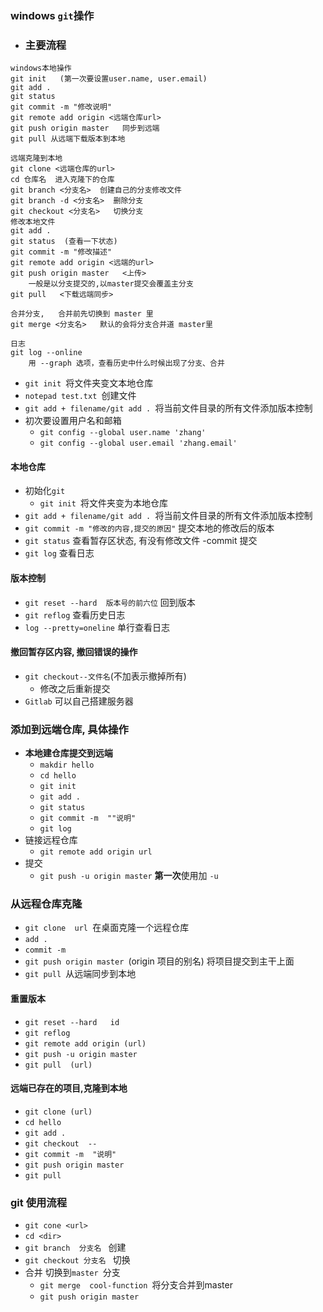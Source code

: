 

### windows `git`操作

- ### 主要流程

```shell
windows本地操作
git init   (第一次要设置user.name, user.email)
git add .   
git status
git commit -m "修改说明"
git remote add origin <远端仓库url>
git push origin master   同步到远端
git pull 从远端下载版本到本地

远端克隆到本地
git clone <远端仓库的url>
cd 仓库名  进入克隆下的仓库
git branch <分支名>  创建自己的分支修改文件
git branch -d <分支名>  删除分支
git checkout <分支名>   切换分支
修改本地文件 
git add .
git status  (查看一下状态)
git commit -m "修改描述"
git remote add origin <远端的url>
git push origin master   <上传>   
	一般是以分支提交的,以master提交会覆盖主分支
git pull   <下载远端同步>

合并分支,   合并前先切换到 master 里
git merge <分支名>   默认的会将分支合并道 master里

日志
git log --online 
	用 --graph 选项，查看历史中什么时候出现了分支、合并
```





- `git init `将文件夹变文本地仓库
- `notepad test.txt `创建文件
- `git add + filename/git add . `将当前文件目录的所有文件添加版本控制
- 初次要设置用户名和邮箱
  - `git config --global user.name 'zhang'`
  - `git config --global user.email 'zhang.email'`

#### 本地仓库

- 初始化`git`
  - `git init `将文件夹变为本地仓库
- `git add + filename/git add . `将当前文件目录的所有文件添加版本控制
- `git commit -m "修改的内容,提交的原因"` 提交本地的修改后的版本
- `git status` 查看暂存区状态, 有没有修改文件 -commit 提交
- `git log` 查看日志

#### 版本控制

- `git reset --hard  版本号的前六位` 回到版本
- `git reflog` 查看历史日志
- `log --pretty=oneline`  单行查看日志

#### 撤回暂存区内容,  撤回错误的操作

- `git checkout--文件名`(不加表示撤掉所有)
  - 修改之后重新提交
- `Gitlab` 可以自己搭建服务器

### 添加到远端仓库, 具体操作

- **本地建仓库提交到远端**
  - `makdir hello`
  - `cd hello`
  - `git init`
  - `git add .`
  - `git status`
  - `git commit -m  ""说明"`
  - `git log `
- 链接远程仓库
  - `git remote add origin url`
- 提交
  - `git push -u origin master` **第一次**使用加  `-u`

### 从远程仓库克隆

- `git clone  url `在桌面克隆一个远程仓库
- `add . `
- `commit -m`
- `git push origin master `(origin 项目的别名) 将项目提交到主干上面
- `git pull `从远端同步到本地

#### 重置版本

- `git reset --hard   id`
- `git reflog`
- `git remote add origin (url)`
- `git push -u origin master`
- `git pull  (url)`

#### 远端已存在的项目,克隆到本地

- `git clone (url)`
- `cd hello `
- `git add .`
- `git checkout  --`
- `git commit -m  "说明"`
- `git push origin master`
- `git pull`



### git 使用流程

- `git cone <url>`
- `cd <dir>`
- `git branch  分支名 `   创建
- `git checkout 分支名 `  切换
- 合并   切换到`master `分支
  - `git merge  cool-function `将分支合并到master
  - `git push origin master`

